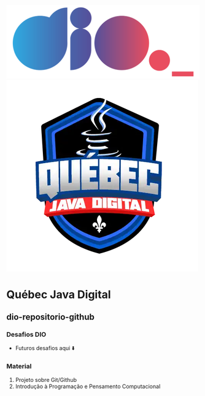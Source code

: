 
![Logo dio.me](https://github.com/Kaecio/dio-repositorio-github/blob/main/img/logoDio.png)<br>
![Logo dio.me](https://github.com/Kaecio/dio-repositorio-github/blob/main/img/QJD.png)
 
# Québec Java Digital
## dio-repositorio-github
### Desafios DIO
- Futuros desafios aqui ⬇️
### Material 
1. Projeto sobre Git/Github
2. Introdução à Programação e Pensamento Computacional